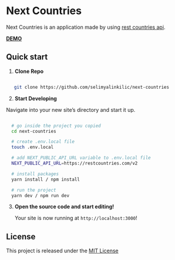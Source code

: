 # Next Countries

Next Countries is an application made by using [rest countries api](http://restcountries.com/).

**[DEMO](https://countries.selimyalinkilic.com)**

## Quick start

1. **Clone Repo**

```bash

   git clone https://github.com/selimyalinkilic/next-countries

```

2. **Start Developing**

Navigate into your new site’s directory and start it up.

```bash

  # go inside the project you copied
  cd next-countries

  # create .env.local file
  touch .env.local

  # add NEXT_PUBLIC_API_URL variable to .env.local file
  NEXT_PUBLIC_API_URL=https://restcountries.com/v2

  # install packages
  yarn install / npm install

  # run the project
  yarn dev / npm run dev

```

3. **Open the source code and start editing!**

   Your site is now running at `http://localhost:3000`!

## License

This project is released under the [MIT License](LICENSE)
